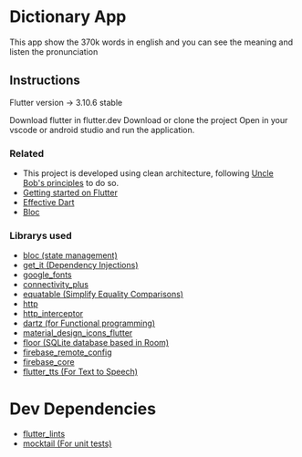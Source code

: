 # Dictionary App
 This app show the 370k words in english and you can see the meaning and listen the pronunciation

 ## Instructions
 Flutter version -> 3.10.6 stable

 Download flutter in flutter.dev
 Download or clone the project
 Open in your vscode or android studio and run the application.


### Related

- This project is developed using clean architecture, following [Uncle Bob's principles](https://blog.cleancoder.com/uncle-bob/2012/08/13/the-clean-architecture.html) to do so. 
- [Getting started on Flutter](https://flutter.dev/docs/get-started/install)
- [Effective Dart](https://dart.dev/guides/language/effective-dart)
- [Bloc](https://bloclibrary.dev/#/gettingstarted)

### Librarys used

 - [bloc (state management)](https://pub.dev/packages/bloc)
 - [get_it (Dependency Injections)](https://pub.dev/packages/get_it)
 - [google_fonts](https://pub.dev/packages/google_fonts)
 - [connectivity_plus](https://pub.dev/packages/connectivity_plus)
 - [equatable (Simplify Equality Comparisons)](https://pub.dev/packages/equatable)
 - [http](https://pub.dev/packages/http)
 - [http_interceptor](https://pub.dev/packages/http_interceptor)
 - [dartz (for Functional programming)](https://pub.dev/packages/dartz)
 - [material_design_icons_flutter](https://pub.dev/packages/material_design_icons_flutter)
 - [floor (SQLite database based in Room)](https://pub.dev/packages/floor)
 - [firebase_remote_config](https://pub.dev/packages/firebase_remote_config)
 - [firebase_core](https://pub.dev/packages/firebase_core)
 - [flutter_tts (For Text to Speech)](https://pub.dev/packages/flutter_tts)

 # Dev Dependencies
  - [flutter_lints](https://pub.dev/packages/flutter_lints)
  - [mocktail (For unit tests)](https://pub.dev/packages/mocktail)